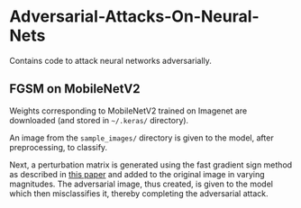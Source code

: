 # Adversarial-Attacks-On-Neural-Nets

Contains code to attack neural networks adversarially.

## FGSM on MobileNetV2

Weights corresponding to MobileNetV2 trained on Imagenet are downloaded (and stored in `~/.keras/` directory).

An image from the `sample_images/` directory is given to the model, after preprocessing, to classify.

Next, a perturbation matrix is generated using the fast gradient sign method as described in [this paper](https://arxiv.org/abs/1412.6572)
and added to the original image in varying magnitudes. The adversarial image, thus created, is given to the model which then misclassifies
it, thereby completing the adversarial attack.



